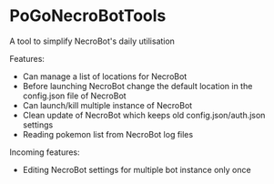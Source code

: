 # PoGoNecroBotTools
A tool to simplify NecroBot's daily utilisation

Features:
- Can manage a list of locations for NecroBot
- Before launching NecroBot change the default location in the config.json file of NecroBot
- Can launch/kill multiple instance of NecroBot
- Clean update of NecroBot which keeps old config.json/auth.json settings
- Reading pokemon list from NecroBot log files

Incoming features:
- Editing NecroBot settings for multiple bot instance only once
